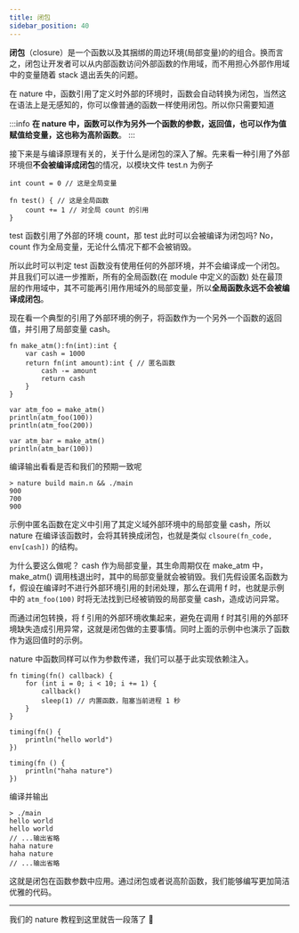 ```yaml
---
title: 闭包
sidebar_position: 40
---
```


**闭包**（closure）是一个函数以及其捆绑的周边环境(局部变量)的的组合。换而言之，闭包让开发者可以从内部函数访问外部函数的作用域，而不用担心外部作用域中的变量随着 stack 退出丢失的问题。

在 nature 中，函数引用了定义时外部的环境时，函数会自动转换为闭包，当然这在语法上是无感知的，你可以像普通的函数一样使用闭包。所以你只需要知道

:::info
**在 nature 中，函数可以作为另外一个函数的参数，返回值，也可以作为值赋值给变量，这也称为高阶函数**。
:::

接下来是与编译原理有关的，关于什么是闭包的深入了解。先来看一种引用了外部环境但**不会被编译成闭包**的情况，以模块文件 test.n 为例子

```nature title='test.n'
int count = 0 // 这是全局变量

fn test() { // 这是全局函数
	count += 1 // 对全局 count 的引用
}
```

test 函数引用了外部的环境 count，那 test 此时可以会被编译为闭包吗? No，count 作为全局变量，无论什么情况下都不会被销毁。

所以此时可以判定 test 函数没有使用任何的外部环境，并不会编译成一个闭包。并且我们可以进一步推断，所有的全局函数(在 module 中定义的函数) 处在最顶层的作用域中，其不可能再引用作用域外的局部变量，所以**全局函数永远不会被编译成闭包**。

现在看一个典型的引用了外部环境的例子，将函数作为一个另外一个函数的返回值，并引用了局部变量 cash。

```nature title='main.n'
fn make_atm():fn(int):int {
	var cash = 1000
	return fn(int amount):int { // 匿名函数
		cash -= amount
		return cash
	}
}

var atm_foo = make_atm()
println(atm_foo(100))
println(atm_foo(200))

var atm_bar = make_atm()
println(atm_bar(100))
```

编译输出看看是否和我们的预期一致呢

```shell
> nature build main.n && ./main
900
700
900
```

示例中匿名函数在定义中引用了其定义域外部环境中的局部变量 cash，所以 nature 在编译该函数时，会将其转换成闭包，也就是类似 `clsoure(fn_code, env[cash])` 的结构。

为什么要这么做呢？ cash 作为局部变量，其生命周期仅在 make_atm 中，make_atm() 调用栈退出时，其中的局部变量就会被销毁。我们先假设匿名函数为 f，假设在编译时不进行外部环境引用的封闭处理，那么在调用 f 时，也就是示例中的 `atm_foo(100)` 时将无法找到已经被销毁的局部变量 cash，造成访问异常。

而通过闭包转换，将 f 引用的外部环境收集起来，避免在调用 f 时其引用的外部环境缺失造成引用异常，这就是闭包做的主要事情。同时上面的示例中也演示了函数作为返回值时的示例。

nature 中函数同样可以作为参数传递，我们可以基于此实现依赖注入。

```nature
fn timing(fn() callback) {
	for (int i = 0; i < 10; i += 1) {
		callback()
		sleep(1) // 内置函数，阻塞当前进程 1 秒
	}
}

timing(fn() {
	println("hello world")
})

timing(fn () {
	println("haha nature")
})
```

编译并输出

```nature
> ./main
hello world
hello world
// ...输出省略
haha nature
haha nature
// ...输出省略
```

这就是闭包在函数参数中应用。通过闭包或者说高阶函数，我们能够编写更加简洁优雅的代码。

---

我们的 nature 教程到这里就告一段落了 👋

